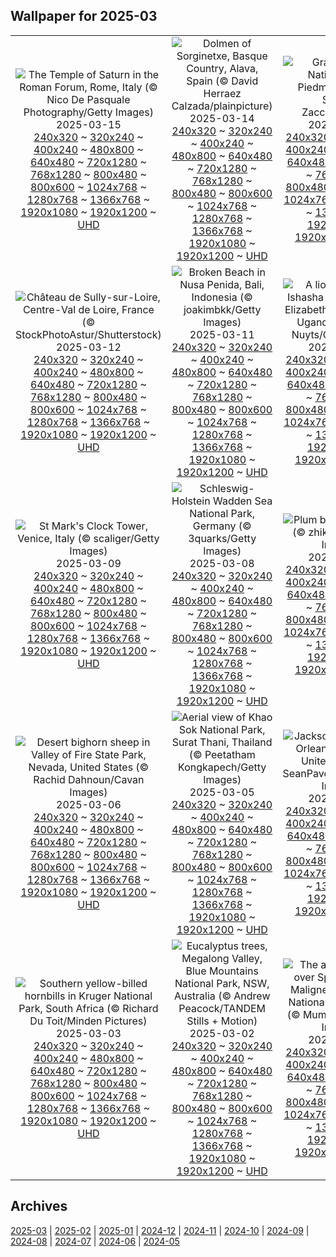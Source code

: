 ## Wallpaper for 2025-03
|      |      |      |
| :----: | :----: | :----: |
|![The Temple of Saturn in the Roman Forum, Rome, Italy (© Nico De Pasquale Photography/Getty Images)](https://www.bing.com/th?id=OHR.ForumRomanum_ROW7684301989_320x240.jpg)<br />2025-03-15<br />[240x320](https://www.bing.com/th?id=OHR.ForumRomanum_ROW7684301989_240x320.jpg) ~ [320x240](https://www.bing.com/th?id=OHR.ForumRomanum_ROW7684301989_320x240.jpg) ~ [400x240](https://www.bing.com/th?id=OHR.ForumRomanum_ROW7684301989_400x240.jpg) ~ [480x800](https://www.bing.com/th?id=OHR.ForumRomanum_ROW7684301989_480x800.jpg) ~ [640x480](https://www.bing.com/th?id=OHR.ForumRomanum_ROW7684301989_640x480.jpg) ~ [720x1280](https://www.bing.com/th?id=OHR.ForumRomanum_ROW7684301989_720x1280.jpg) ~ [768x1280](https://www.bing.com/th?id=OHR.ForumRomanum_ROW7684301989_768x1280.jpg) ~ [800x480](https://www.bing.com/th?id=OHR.ForumRomanum_ROW7684301989_800x480.jpg) ~ [800x600](https://www.bing.com/th?id=OHR.ForumRomanum_ROW7684301989_800x600.jpg) ~ [1024x768](https://www.bing.com/th?id=OHR.ForumRomanum_ROW7684301989_1024x768.jpg) ~ [1280x768](https://www.bing.com/th?id=OHR.ForumRomanum_ROW7684301989_1280x768.jpg) ~ [1366x768](https://www.bing.com/th?id=OHR.ForumRomanum_ROW7684301989_1366x768.jpg) ~ [1920x1080](https://www.bing.com/th?id=OHR.ForumRomanum_ROW7684301989_1920x1080.jpg) ~ [1920x1200](https://www.bing.com/th?id=OHR.ForumRomanum_ROW7684301989_1920x1200.jpg) ~ [UHD](https://www.bing.com/th?id=OHR.ForumRomanum_ROW7684301989_UHD.jpg)|![Dolmen of Sorginetxe, Basque Country, Alava, Spain (© David Herraez Calzada/plainpicture)](https://www.bing.com/th?id=OHR.BasqueDolmen_ROW7711296740_320x240.jpg)<br />2025-03-14<br />[240x320](https://www.bing.com/th?id=OHR.BasqueDolmen_ROW7711296740_240x320.jpg) ~ [320x240](https://www.bing.com/th?id=OHR.BasqueDolmen_ROW7711296740_320x240.jpg) ~ [400x240](https://www.bing.com/th?id=OHR.BasqueDolmen_ROW7711296740_400x240.jpg) ~ [480x800](https://www.bing.com/th?id=OHR.BasqueDolmen_ROW7711296740_480x800.jpg) ~ [640x480](https://www.bing.com/th?id=OHR.BasqueDolmen_ROW7711296740_640x480.jpg) ~ [720x1280](https://www.bing.com/th?id=OHR.BasqueDolmen_ROW7711296740_720x1280.jpg) ~ [768x1280](https://www.bing.com/th?id=OHR.BasqueDolmen_ROW7711296740_768x1280.jpg) ~ [800x480](https://www.bing.com/th?id=OHR.BasqueDolmen_ROW7711296740_800x480.jpg) ~ [800x600](https://www.bing.com/th?id=OHR.BasqueDolmen_ROW7711296740_800x600.jpg) ~ [1024x768](https://www.bing.com/th?id=OHR.BasqueDolmen_ROW7711296740_1024x768.jpg) ~ [1280x768](https://www.bing.com/th?id=OHR.BasqueDolmen_ROW7711296740_1280x768.jpg) ~ [1366x768](https://www.bing.com/th?id=OHR.BasqueDolmen_ROW7711296740_1366x768.jpg) ~ [1920x1080](https://www.bing.com/th?id=OHR.BasqueDolmen_ROW7711296740_1920x1080.jpg) ~ [1920x1200](https://www.bing.com/th?id=OHR.BasqueDolmen_ROW7711296740_1920x1200.jpg) ~ [UHD](https://www.bing.com/th?id=OHR.BasqueDolmen_ROW7711296740_UHD.jpg)|![Gran Paradiso National Park, Piedmont, Italy (© Stefano Zaccaria/Alamy)](https://www.bing.com/th?id=OHR.Piedmont_ROW7537490150_320x240.jpg)<br />2025-03-13<br />[240x320](https://www.bing.com/th?id=OHR.Piedmont_ROW7537490150_240x320.jpg) ~ [320x240](https://www.bing.com/th?id=OHR.Piedmont_ROW7537490150_320x240.jpg) ~ [400x240](https://www.bing.com/th?id=OHR.Piedmont_ROW7537490150_400x240.jpg) ~ [480x800](https://www.bing.com/th?id=OHR.Piedmont_ROW7537490150_480x800.jpg) ~ [640x480](https://www.bing.com/th?id=OHR.Piedmont_ROW7537490150_640x480.jpg) ~ [720x1280](https://www.bing.com/th?id=OHR.Piedmont_ROW7537490150_720x1280.jpg) ~ [768x1280](https://www.bing.com/th?id=OHR.Piedmont_ROW7537490150_768x1280.jpg) ~ [800x480](https://www.bing.com/th?id=OHR.Piedmont_ROW7537490150_800x480.jpg) ~ [800x600](https://www.bing.com/th?id=OHR.Piedmont_ROW7537490150_800x600.jpg) ~ [1024x768](https://www.bing.com/th?id=OHR.Piedmont_ROW7537490150_1024x768.jpg) ~ [1280x768](https://www.bing.com/th?id=OHR.Piedmont_ROW7537490150_1280x768.jpg) ~ [1366x768](https://www.bing.com/th?id=OHR.Piedmont_ROW7537490150_1366x768.jpg) ~ [1920x1080](https://www.bing.com/th?id=OHR.Piedmont_ROW7537490150_1920x1080.jpg) ~ [1920x1200](https://www.bing.com/th?id=OHR.Piedmont_ROW7537490150_1920x1200.jpg) ~ [UHD](https://www.bing.com/th?id=OHR.Piedmont_ROW7537490150_UHD.jpg)|
|![Château de Sully-sur-Loire, Centre-Val de Loire, France (© StockPhotoAstur/Shutterstock)](https://www.bing.com/th?id=OHR.ChateauLoire_ROW8137392362_320x240.jpg)<br />2025-03-12<br />[240x320](https://www.bing.com/th?id=OHR.ChateauLoire_ROW8137392362_240x320.jpg) ~ [320x240](https://www.bing.com/th?id=OHR.ChateauLoire_ROW8137392362_320x240.jpg) ~ [400x240](https://www.bing.com/th?id=OHR.ChateauLoire_ROW8137392362_400x240.jpg) ~ [480x800](https://www.bing.com/th?id=OHR.ChateauLoire_ROW8137392362_480x800.jpg) ~ [640x480](https://www.bing.com/th?id=OHR.ChateauLoire_ROW8137392362_640x480.jpg) ~ [720x1280](https://www.bing.com/th?id=OHR.ChateauLoire_ROW8137392362_720x1280.jpg) ~ [768x1280](https://www.bing.com/th?id=OHR.ChateauLoire_ROW8137392362_768x1280.jpg) ~ [800x480](https://www.bing.com/th?id=OHR.ChateauLoire_ROW8137392362_800x480.jpg) ~ [800x600](https://www.bing.com/th?id=OHR.ChateauLoire_ROW8137392362_800x600.jpg) ~ [1024x768](https://www.bing.com/th?id=OHR.ChateauLoire_ROW8137392362_1024x768.jpg) ~ [1280x768](https://www.bing.com/th?id=OHR.ChateauLoire_ROW8137392362_1280x768.jpg) ~ [1366x768](https://www.bing.com/th?id=OHR.ChateauLoire_ROW8137392362_1366x768.jpg) ~ [1920x1080](https://www.bing.com/th?id=OHR.ChateauLoire_ROW8137392362_1920x1080.jpg) ~ [1920x1200](https://www.bing.com/th?id=OHR.ChateauLoire_ROW8137392362_1920x1200.jpg) ~ [UHD](https://www.bing.com/th?id=OHR.ChateauLoire_ROW8137392362_UHD.jpg)|![Broken Beach in Nusa Penida, Bali, Indonesia (© joakimbkk/Getty Images)](https://www.bing.com/th?id=OHR.NusaPenida_ROW7505183112_320x240.jpg)<br />2025-03-11<br />[240x320](https://www.bing.com/th?id=OHR.NusaPenida_ROW7505183112_240x320.jpg) ~ [320x240](https://www.bing.com/th?id=OHR.NusaPenida_ROW7505183112_320x240.jpg) ~ [400x240](https://www.bing.com/th?id=OHR.NusaPenida_ROW7505183112_400x240.jpg) ~ [480x800](https://www.bing.com/th?id=OHR.NusaPenida_ROW7505183112_480x800.jpg) ~ [640x480](https://www.bing.com/th?id=OHR.NusaPenida_ROW7505183112_640x480.jpg) ~ [720x1280](https://www.bing.com/th?id=OHR.NusaPenida_ROW7505183112_720x1280.jpg) ~ [768x1280](https://www.bing.com/th?id=OHR.NusaPenida_ROW7505183112_768x1280.jpg) ~ [800x480](https://www.bing.com/th?id=OHR.NusaPenida_ROW7505183112_800x480.jpg) ~ [800x600](https://www.bing.com/th?id=OHR.NusaPenida_ROW7505183112_800x600.jpg) ~ [1024x768](https://www.bing.com/th?id=OHR.NusaPenida_ROW7505183112_1024x768.jpg) ~ [1280x768](https://www.bing.com/th?id=OHR.NusaPenida_ROW7505183112_1280x768.jpg) ~ [1366x768](https://www.bing.com/th?id=OHR.NusaPenida_ROW7505183112_1366x768.jpg) ~ [1920x1080](https://www.bing.com/th?id=OHR.NusaPenida_ROW7505183112_1920x1080.jpg) ~ [1920x1200](https://www.bing.com/th?id=OHR.NusaPenida_ROW7505183112_1920x1200.jpg) ~ [UHD](https://www.bing.com/th?id=OHR.NusaPenida_ROW7505183112_UHD.jpg)|![A lion sleeping in Ishasha Sector, Queen Elizabeth National Park, Uganda (© Gunter Nuyts/Getty Images)](https://www.bing.com/th?id=OHR.NappingLion_ROW7948970073_320x240.jpg)<br />2025-03-10<br />[240x320](https://www.bing.com/th?id=OHR.NappingLion_ROW7948970073_240x320.jpg) ~ [320x240](https://www.bing.com/th?id=OHR.NappingLion_ROW7948970073_320x240.jpg) ~ [400x240](https://www.bing.com/th?id=OHR.NappingLion_ROW7948970073_400x240.jpg) ~ [480x800](https://www.bing.com/th?id=OHR.NappingLion_ROW7948970073_480x800.jpg) ~ [640x480](https://www.bing.com/th?id=OHR.NappingLion_ROW7948970073_640x480.jpg) ~ [720x1280](https://www.bing.com/th?id=OHR.NappingLion_ROW7948970073_720x1280.jpg) ~ [768x1280](https://www.bing.com/th?id=OHR.NappingLion_ROW7948970073_768x1280.jpg) ~ [800x480](https://www.bing.com/th?id=OHR.NappingLion_ROW7948970073_800x480.jpg) ~ [800x600](https://www.bing.com/th?id=OHR.NappingLion_ROW7948970073_800x600.jpg) ~ [1024x768](https://www.bing.com/th?id=OHR.NappingLion_ROW7948970073_1024x768.jpg) ~ [1280x768](https://www.bing.com/th?id=OHR.NappingLion_ROW7948970073_1280x768.jpg) ~ [1366x768](https://www.bing.com/th?id=OHR.NappingLion_ROW7948970073_1366x768.jpg) ~ [1920x1080](https://www.bing.com/th?id=OHR.NappingLion_ROW7948970073_1920x1080.jpg) ~ [1920x1200](https://www.bing.com/th?id=OHR.NappingLion_ROW7948970073_1920x1200.jpg) ~ [UHD](https://www.bing.com/th?id=OHR.NappingLion_ROW7948970073_UHD.jpg)|
|![St Mark's Clock Tower, Venice, Italy (© scaliger/Getty Images)](https://www.bing.com/th?id=OHR.ItalyClock_ROW0695891607_320x240.jpg)<br />2025-03-09<br />[240x320](https://www.bing.com/th?id=OHR.ItalyClock_ROW0695891607_240x320.jpg) ~ [320x240](https://www.bing.com/th?id=OHR.ItalyClock_ROW0695891607_320x240.jpg) ~ [400x240](https://www.bing.com/th?id=OHR.ItalyClock_ROW0695891607_400x240.jpg) ~ [480x800](https://www.bing.com/th?id=OHR.ItalyClock_ROW0695891607_480x800.jpg) ~ [640x480](https://www.bing.com/th?id=OHR.ItalyClock_ROW0695891607_640x480.jpg) ~ [720x1280](https://www.bing.com/th?id=OHR.ItalyClock_ROW0695891607_720x1280.jpg) ~ [768x1280](https://www.bing.com/th?id=OHR.ItalyClock_ROW0695891607_768x1280.jpg) ~ [800x480](https://www.bing.com/th?id=OHR.ItalyClock_ROW0695891607_800x480.jpg) ~ [800x600](https://www.bing.com/th?id=OHR.ItalyClock_ROW0695891607_800x600.jpg) ~ [1024x768](https://www.bing.com/th?id=OHR.ItalyClock_ROW0695891607_1024x768.jpg) ~ [1280x768](https://www.bing.com/th?id=OHR.ItalyClock_ROW0695891607_1280x768.jpg) ~ [1366x768](https://www.bing.com/th?id=OHR.ItalyClock_ROW0695891607_1366x768.jpg) ~ [1920x1080](https://www.bing.com/th?id=OHR.ItalyClock_ROW0695891607_1920x1080.jpg) ~ [1920x1200](https://www.bing.com/th?id=OHR.ItalyClock_ROW0695891607_1920x1200.jpg) ~ [UHD](https://www.bing.com/th?id=OHR.ItalyClock_ROW0695891607_UHD.jpg)|![Schleswig-Holstein Wadden Sea National Park, Germany (© 3quarks/Getty Images)](https://www.bing.com/th?id=OHR.WaddenSeaBiosphereReserve_ROW7751883694_320x240.jpg)<br />2025-03-08<br />[240x320](https://www.bing.com/th?id=OHR.WaddenSeaBiosphereReserve_ROW7751883694_240x320.jpg) ~ [320x240](https://www.bing.com/th?id=OHR.WaddenSeaBiosphereReserve_ROW7751883694_320x240.jpg) ~ [400x240](https://www.bing.com/th?id=OHR.WaddenSeaBiosphereReserve_ROW7751883694_400x240.jpg) ~ [480x800](https://www.bing.com/th?id=OHR.WaddenSeaBiosphereReserve_ROW7751883694_480x800.jpg) ~ [640x480](https://www.bing.com/th?id=OHR.WaddenSeaBiosphereReserve_ROW7751883694_640x480.jpg) ~ [720x1280](https://www.bing.com/th?id=OHR.WaddenSeaBiosphereReserve_ROW7751883694_720x1280.jpg) ~ [768x1280](https://www.bing.com/th?id=OHR.WaddenSeaBiosphereReserve_ROW7751883694_768x1280.jpg) ~ [800x480](https://www.bing.com/th?id=OHR.WaddenSeaBiosphereReserve_ROW7751883694_800x480.jpg) ~ [800x600](https://www.bing.com/th?id=OHR.WaddenSeaBiosphereReserve_ROW7751883694_800x600.jpg) ~ [1024x768](https://www.bing.com/th?id=OHR.WaddenSeaBiosphereReserve_ROW7751883694_1024x768.jpg) ~ [1280x768](https://www.bing.com/th?id=OHR.WaddenSeaBiosphereReserve_ROW7751883694_1280x768.jpg) ~ [1366x768](https://www.bing.com/th?id=OHR.WaddenSeaBiosphereReserve_ROW7751883694_1366x768.jpg) ~ [1920x1080](https://www.bing.com/th?id=OHR.WaddenSeaBiosphereReserve_ROW7751883694_1920x1080.jpg) ~ [1920x1200](https://www.bing.com/th?id=OHR.WaddenSeaBiosphereReserve_ROW7751883694_1920x1200.jpg) ~ [UHD](https://www.bing.com/th?id=OHR.WaddenSeaBiosphereReserve_ROW7751883694_UHD.jpg)|![Plum blossoms, China (© zhikun sun/Getty Images)](https://www.bing.com/th?id=OHR.PlumBlossom_ROW7628300114_320x240.jpg)<br />2025-03-07<br />[240x320](https://www.bing.com/th?id=OHR.PlumBlossom_ROW7628300114_240x320.jpg) ~ [320x240](https://www.bing.com/th?id=OHR.PlumBlossom_ROW7628300114_320x240.jpg) ~ [400x240](https://www.bing.com/th?id=OHR.PlumBlossom_ROW7628300114_400x240.jpg) ~ [480x800](https://www.bing.com/th?id=OHR.PlumBlossom_ROW7628300114_480x800.jpg) ~ [640x480](https://www.bing.com/th?id=OHR.PlumBlossom_ROW7628300114_640x480.jpg) ~ [720x1280](https://www.bing.com/th?id=OHR.PlumBlossom_ROW7628300114_720x1280.jpg) ~ [768x1280](https://www.bing.com/th?id=OHR.PlumBlossom_ROW7628300114_768x1280.jpg) ~ [800x480](https://www.bing.com/th?id=OHR.PlumBlossom_ROW7628300114_800x480.jpg) ~ [800x600](https://www.bing.com/th?id=OHR.PlumBlossom_ROW7628300114_800x600.jpg) ~ [1024x768](https://www.bing.com/th?id=OHR.PlumBlossom_ROW7628300114_1024x768.jpg) ~ [1280x768](https://www.bing.com/th?id=OHR.PlumBlossom_ROW7628300114_1280x768.jpg) ~ [1366x768](https://www.bing.com/th?id=OHR.PlumBlossom_ROW7628300114_1366x768.jpg) ~ [1920x1080](https://www.bing.com/th?id=OHR.PlumBlossom_ROW7628300114_1920x1080.jpg) ~ [1920x1200](https://www.bing.com/th?id=OHR.PlumBlossom_ROW7628300114_1920x1200.jpg) ~ [UHD](https://www.bing.com/th?id=OHR.PlumBlossom_ROW7628300114_UHD.jpg)|
|![Desert bighorn sheep in Valley of Fire State Park, Nevada, United States (© Rachid Dahnoun/Cavan Images)](https://www.bing.com/th?id=OHR.NevadaBigHorns_ROW3330839545_320x240.jpg)<br />2025-03-06<br />[240x320](https://www.bing.com/th?id=OHR.NevadaBigHorns_ROW3330839545_240x320.jpg) ~ [320x240](https://www.bing.com/th?id=OHR.NevadaBigHorns_ROW3330839545_320x240.jpg) ~ [400x240](https://www.bing.com/th?id=OHR.NevadaBigHorns_ROW3330839545_400x240.jpg) ~ [480x800](https://www.bing.com/th?id=OHR.NevadaBigHorns_ROW3330839545_480x800.jpg) ~ [640x480](https://www.bing.com/th?id=OHR.NevadaBigHorns_ROW3330839545_640x480.jpg) ~ [720x1280](https://www.bing.com/th?id=OHR.NevadaBigHorns_ROW3330839545_720x1280.jpg) ~ [768x1280](https://www.bing.com/th?id=OHR.NevadaBigHorns_ROW3330839545_768x1280.jpg) ~ [800x480](https://www.bing.com/th?id=OHR.NevadaBigHorns_ROW3330839545_800x480.jpg) ~ [800x600](https://www.bing.com/th?id=OHR.NevadaBigHorns_ROW3330839545_800x600.jpg) ~ [1024x768](https://www.bing.com/th?id=OHR.NevadaBigHorns_ROW3330839545_1024x768.jpg) ~ [1280x768](https://www.bing.com/th?id=OHR.NevadaBigHorns_ROW3330839545_1280x768.jpg) ~ [1366x768](https://www.bing.com/th?id=OHR.NevadaBigHorns_ROW3330839545_1366x768.jpg) ~ [1920x1080](https://www.bing.com/th?id=OHR.NevadaBigHorns_ROW3330839545_1920x1080.jpg) ~ [1920x1200](https://www.bing.com/th?id=OHR.NevadaBigHorns_ROW3330839545_1920x1200.jpg) ~ [UHD](https://www.bing.com/th?id=OHR.NevadaBigHorns_ROW3330839545_UHD.jpg)|![Aerial view of Khao Sok National Park, Surat Thani, Thailand (© Peetatham Kongkapech/Getty Images)](https://www.bing.com/th?id=OHR.SuratThani_ROW3300336554_320x240.jpg)<br />2025-03-05<br />[240x320](https://www.bing.com/th?id=OHR.SuratThani_ROW3300336554_240x320.jpg) ~ [320x240](https://www.bing.com/th?id=OHR.SuratThani_ROW3300336554_320x240.jpg) ~ [400x240](https://www.bing.com/th?id=OHR.SuratThani_ROW3300336554_400x240.jpg) ~ [480x800](https://www.bing.com/th?id=OHR.SuratThani_ROW3300336554_480x800.jpg) ~ [640x480](https://www.bing.com/th?id=OHR.SuratThani_ROW3300336554_640x480.jpg) ~ [720x1280](https://www.bing.com/th?id=OHR.SuratThani_ROW3300336554_720x1280.jpg) ~ [768x1280](https://www.bing.com/th?id=OHR.SuratThani_ROW3300336554_768x1280.jpg) ~ [800x480](https://www.bing.com/th?id=OHR.SuratThani_ROW3300336554_800x480.jpg) ~ [800x600](https://www.bing.com/th?id=OHR.SuratThani_ROW3300336554_800x600.jpg) ~ [1024x768](https://www.bing.com/th?id=OHR.SuratThani_ROW3300336554_1024x768.jpg) ~ [1280x768](https://www.bing.com/th?id=OHR.SuratThani_ROW3300336554_1280x768.jpg) ~ [1366x768](https://www.bing.com/th?id=OHR.SuratThani_ROW3300336554_1366x768.jpg) ~ [1920x1080](https://www.bing.com/th?id=OHR.SuratThani_ROW3300336554_1920x1080.jpg) ~ [1920x1200](https://www.bing.com/th?id=OHR.SuratThani_ROW3300336554_1920x1200.jpg) ~ [UHD](https://www.bing.com/th?id=OHR.SuratThani_ROW3300336554_UHD.jpg)|![Jackson Square, New Orleans, Louisiana, United States (© SeanPavonePhoto/Getty Images)](https://www.bing.com/th?id=OHR.MardiGrasJackson_ROW4486585327_320x240.jpg)<br />2025-03-04<br />[240x320](https://www.bing.com/th?id=OHR.MardiGrasJackson_ROW4486585327_240x320.jpg) ~ [320x240](https://www.bing.com/th?id=OHR.MardiGrasJackson_ROW4486585327_320x240.jpg) ~ [400x240](https://www.bing.com/th?id=OHR.MardiGrasJackson_ROW4486585327_400x240.jpg) ~ [480x800](https://www.bing.com/th?id=OHR.MardiGrasJackson_ROW4486585327_480x800.jpg) ~ [640x480](https://www.bing.com/th?id=OHR.MardiGrasJackson_ROW4486585327_640x480.jpg) ~ [720x1280](https://www.bing.com/th?id=OHR.MardiGrasJackson_ROW4486585327_720x1280.jpg) ~ [768x1280](https://www.bing.com/th?id=OHR.MardiGrasJackson_ROW4486585327_768x1280.jpg) ~ [800x480](https://www.bing.com/th?id=OHR.MardiGrasJackson_ROW4486585327_800x480.jpg) ~ [800x600](https://www.bing.com/th?id=OHR.MardiGrasJackson_ROW4486585327_800x600.jpg) ~ [1024x768](https://www.bing.com/th?id=OHR.MardiGrasJackson_ROW4486585327_1024x768.jpg) ~ [1280x768](https://www.bing.com/th?id=OHR.MardiGrasJackson_ROW4486585327_1280x768.jpg) ~ [1366x768](https://www.bing.com/th?id=OHR.MardiGrasJackson_ROW4486585327_1366x768.jpg) ~ [1920x1080](https://www.bing.com/th?id=OHR.MardiGrasJackson_ROW4486585327_1920x1080.jpg) ~ [1920x1200](https://www.bing.com/th?id=OHR.MardiGrasJackson_ROW4486585327_1920x1200.jpg) ~ [UHD](https://www.bing.com/th?id=OHR.MardiGrasJackson_ROW4486585327_UHD.jpg)|
|![Southern yellow-billed hornbills in Kruger National Park, South Africa (© Richard Du Toit/Minden Pictures)](https://www.bing.com/th?id=OHR.HornbillPair_ROW3184273725_320x240.jpg)<br />2025-03-03<br />[240x320](https://www.bing.com/th?id=OHR.HornbillPair_ROW3184273725_240x320.jpg) ~ [320x240](https://www.bing.com/th?id=OHR.HornbillPair_ROW3184273725_320x240.jpg) ~ [400x240](https://www.bing.com/th?id=OHR.HornbillPair_ROW3184273725_400x240.jpg) ~ [480x800](https://www.bing.com/th?id=OHR.HornbillPair_ROW3184273725_480x800.jpg) ~ [640x480](https://www.bing.com/th?id=OHR.HornbillPair_ROW3184273725_640x480.jpg) ~ [720x1280](https://www.bing.com/th?id=OHR.HornbillPair_ROW3184273725_720x1280.jpg) ~ [768x1280](https://www.bing.com/th?id=OHR.HornbillPair_ROW3184273725_768x1280.jpg) ~ [800x480](https://www.bing.com/th?id=OHR.HornbillPair_ROW3184273725_800x480.jpg) ~ [800x600](https://www.bing.com/th?id=OHR.HornbillPair_ROW3184273725_800x600.jpg) ~ [1024x768](https://www.bing.com/th?id=OHR.HornbillPair_ROW3184273725_1024x768.jpg) ~ [1280x768](https://www.bing.com/th?id=OHR.HornbillPair_ROW3184273725_1280x768.jpg) ~ [1366x768](https://www.bing.com/th?id=OHR.HornbillPair_ROW3184273725_1366x768.jpg) ~ [1920x1080](https://www.bing.com/th?id=OHR.HornbillPair_ROW3184273725_1920x1080.jpg) ~ [1920x1200](https://www.bing.com/th?id=OHR.HornbillPair_ROW3184273725_1920x1200.jpg) ~ [UHD](https://www.bing.com/th?id=OHR.HornbillPair_ROW3184273725_UHD.jpg)|![Eucalyptus trees, Megalong Valley, Blue Mountains National Park, NSW, Australia (© Andrew Peacock/TANDEM Stills + Motion)](https://www.bing.com/th?id=OHR.EucalyptusForest_ROW3147112022_320x240.jpg)<br />2025-03-02<br />[240x320](https://www.bing.com/th?id=OHR.EucalyptusForest_ROW3147112022_240x320.jpg) ~ [320x240](https://www.bing.com/th?id=OHR.EucalyptusForest_ROW3147112022_320x240.jpg) ~ [400x240](https://www.bing.com/th?id=OHR.EucalyptusForest_ROW3147112022_400x240.jpg) ~ [480x800](https://www.bing.com/th?id=OHR.EucalyptusForest_ROW3147112022_480x800.jpg) ~ [640x480](https://www.bing.com/th?id=OHR.EucalyptusForest_ROW3147112022_640x480.jpg) ~ [720x1280](https://www.bing.com/th?id=OHR.EucalyptusForest_ROW3147112022_720x1280.jpg) ~ [768x1280](https://www.bing.com/th?id=OHR.EucalyptusForest_ROW3147112022_768x1280.jpg) ~ [800x480](https://www.bing.com/th?id=OHR.EucalyptusForest_ROW3147112022_800x480.jpg) ~ [800x600](https://www.bing.com/th?id=OHR.EucalyptusForest_ROW3147112022_800x600.jpg) ~ [1024x768](https://www.bing.com/th?id=OHR.EucalyptusForest_ROW3147112022_1024x768.jpg) ~ [1280x768](https://www.bing.com/th?id=OHR.EucalyptusForest_ROW3147112022_1280x768.jpg) ~ [1366x768](https://www.bing.com/th?id=OHR.EucalyptusForest_ROW3147112022_1366x768.jpg) ~ [1920x1080](https://www.bing.com/th?id=OHR.EucalyptusForest_ROW3147112022_1920x1080.jpg) ~ [1920x1200](https://www.bing.com/th?id=OHR.EucalyptusForest_ROW3147112022_1920x1200.jpg) ~ [UHD](https://www.bing.com/th?id=OHR.EucalyptusForest_ROW3147112022_UHD.jpg)|![The aurora borealis over Spirit Island on Maligne Lake, Jasper National Park, Canada (© Mumemories/Getty Images)](https://www.bing.com/th?id=OHR.MaligneLakeJasper_ROW3095401066_320x240.jpg)<br />2025-03-01<br />[240x320](https://www.bing.com/th?id=OHR.MaligneLakeJasper_ROW3095401066_240x320.jpg) ~ [320x240](https://www.bing.com/th?id=OHR.MaligneLakeJasper_ROW3095401066_320x240.jpg) ~ [400x240](https://www.bing.com/th?id=OHR.MaligneLakeJasper_ROW3095401066_400x240.jpg) ~ [480x800](https://www.bing.com/th?id=OHR.MaligneLakeJasper_ROW3095401066_480x800.jpg) ~ [640x480](https://www.bing.com/th?id=OHR.MaligneLakeJasper_ROW3095401066_640x480.jpg) ~ [720x1280](https://www.bing.com/th?id=OHR.MaligneLakeJasper_ROW3095401066_720x1280.jpg) ~ [768x1280](https://www.bing.com/th?id=OHR.MaligneLakeJasper_ROW3095401066_768x1280.jpg) ~ [800x480](https://www.bing.com/th?id=OHR.MaligneLakeJasper_ROW3095401066_800x480.jpg) ~ [800x600](https://www.bing.com/th?id=OHR.MaligneLakeJasper_ROW3095401066_800x600.jpg) ~ [1024x768](https://www.bing.com/th?id=OHR.MaligneLakeJasper_ROW3095401066_1024x768.jpg) ~ [1280x768](https://www.bing.com/th?id=OHR.MaligneLakeJasper_ROW3095401066_1280x768.jpg) ~ [1366x768](https://www.bing.com/th?id=OHR.MaligneLakeJasper_ROW3095401066_1366x768.jpg) ~ [1920x1080](https://www.bing.com/th?id=OHR.MaligneLakeJasper_ROW3095401066_1920x1080.jpg) ~ [1920x1200](https://www.bing.com/th?id=OHR.MaligneLakeJasper_ROW3095401066_1920x1200.jpg) ~ [UHD](https://www.bing.com/th?id=OHR.MaligneLakeJasper_ROW3095401066_UHD.jpg)|

## Archives
[2025-03](/archives/2025-03/) | [2025-02](/archives/2025-02/) | [2025-01](/archives/2025-01/) | [2024-12](/archives/2024-12/) | [2024-11](/archives/2024-11/) | [2024-10](/archives/2024-10/) | [2024-09](/archives/2024-09/) | [2024-08](/archives/2024-08/) | [2024-07](/archives/2024-07/) | [2024-06](/archives/2024-06/) | [2024-05](/archives/2024-05/)